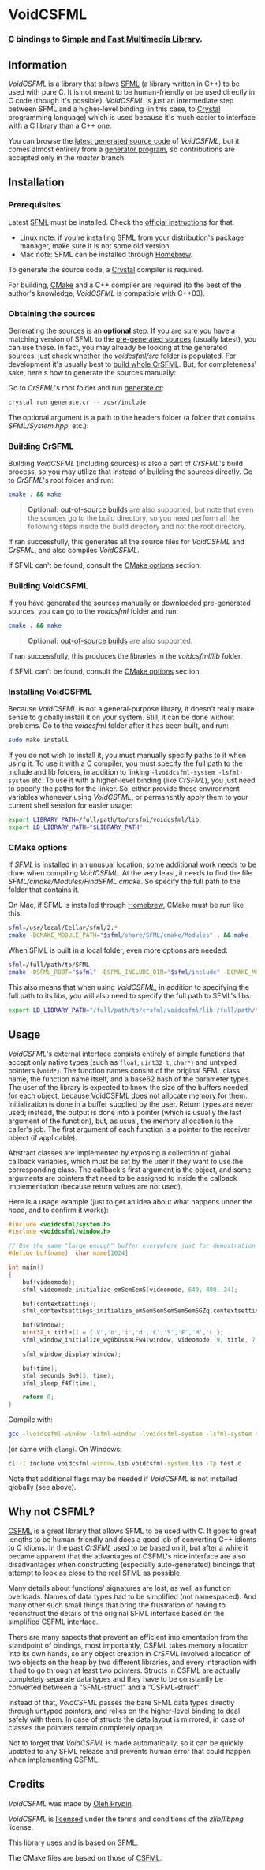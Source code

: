 VoidCSFML
=========

### [C][] bindings to [Simple and Fast Multimedia Library][sfml].

Information
-----------

*VoidCSFML* is a library that allows [SFML][] (a library written in C++) to be used with pure C. It is not meant to be human-friendly or be used directly in C code (though it's possible). *VoidCSFML* is just an intermediate step between SFML and a higher-level binding (in this case, to [Crystal][] programming language) which is used because it's much easier to interface with a C library than a C++ one.

You can browse the [latest generated source code](https://github.com/oprypin/crsfml/tree/sources/voidcsfml) of *VoidCSFML*, but it comes almost entirely from a [generator program](https://github.com/oprypin/crsfml/blob/master/generate.cr), so contributions are accepted only in the *master* branch.

Installation
------------

### Prerequisites

Latest [SFML][] must be installed. Check the [official instructions][sfml-install] for that.

- Linux note: if you're installing SFML from your distribution's package manager, make sure it is not some old version.
- Mac note: SFML can be installed through [Homebrew][].

To generate the source code, a [Crystal][] compiler is required.

For building, [CMake][] and a C++ compiler are required (to the best of the author's knowledge, *VoidCSFML* is compatible with C++03).

### Obtaining the sources

Generating the sources is an **optional** step. If you are sure you have a matching version of SFML to the [pre-generated sources](https://github.com/oprypin/crsfml/tree/sources/voidcsfml) (usually latest), you can use these. In fact, you may already be looking at the generated sources, just check whether the *voidcsfml/src* folder is populated. For development it's usually best to [build whole CrSFML](#building-crsfml). But, for completeness' sake, here's how to generate the sources manually:

Go to *CrSFML*'s root folder and run [generate.cr](https://github.com/oprypin/crsfml/blob/master/generate.cr):

```bash
crystal run generate.cr -- /usr/include
```

The optional argument is a path to the headers folder (a folder that contains *SFML/System.hpp*, etc.):

### Building CrSFML

Building *VoidCSFML* (including sources) is also a part of *CrSFML*'s build process, so you may utilize that instead of building the sources directly. Go to *CrSFML*'s root folder and run:

```bash
cmake . && make
```

> **Optional:** [out-of-source builds][] are also supported, but note that even the sources go to the build directory, so you need perform all the following steps inside the build directory and not the root directory.

If ran successfully, this generates all the source files for *VoidCSFML* and *CrSFML*, and also compiles *VoidCSFML*.

If SFML can't be found, consult the [CMake options](#cmake-options) section.

### Building VoidCSFML

If you have generated the sources manually or downloaded pre-generated sources, you can go to the *voidcsfml* folder and run:

```bash
cmake . && make
```

> **Optional:** [out-of-source builds][] are also supported.

If ran successfully, this produces the libraries in the *voidcsfml/lib* folder.

If SFML can't be found, consult the [CMake options](#cmake-options) section.

### Installing VoidCSFML

Because *VoidCSFML* is not a general-purpose library, it doesn't really make sense to globally install it on your system. Still, it can be done without problems. Go to the *voidcsfml* folder after it has been built, and run:

```bash
sudo make install
```

If you do not wish to install it, you must manually specify paths to it when using it. To use it with a C compiler, you must specify the full path to the include and lib folders, in addition to linking `-lvoidcsfml-system -lsfml-system` etc. To use it with a higher-level binding (like *CrSFML*), you just need to specify the paths for the linker. So, either provide these environment variables whenever using *VoidCSFML*, or permanently apply them to your current shell session for easier usage:

```bash
export LIBRARY_PATH=/full/path/to/crsfml/voidcsfml/lib
export LD_LIBRARY_PATH="$LIBRARY_PATH"
```

### CMake options

If *SFML* is installed in an unusual location, some additional work needs to be done when compiling *VoidCSFML*. At the very least, it needs to find the file *SFML/cmake/Modules/FindSFML.cmake*. So specify the full path to the folder that contains it.

On Mac, if SFML is installed through [Homebrew][], CMake must be run like this:

```bash
sfml=/usr/local/Cellar/sfml/2.*
cmake -DCMAKE_MODULE_PATH="$sfml/share/SFML/cmake/Modules" . && make
```

When SFML is built in a local folder, even more options are needed:

```bash
sfml=/full/path/to/SFML
cmake -DSFML_ROOT="$sfml" -DSFML_INCLUDE_DIR="$sfml/include" -DCMAKE_MODULE_PATH="$sfml/cmake/Modules" . && make
```

This also means that when using *VoidCSFML*, in addition to specifying the full path to its libs, you will also need to specify the full path to SFML's libs:

```bash
export LD_LIBRARY_PATH="/full/path/to/crsfml/voidcsfml/lib:/full/path/to/SFML/lib"
```

Usage
-----

*VoidCSFML*'s external interface consists entirely of simple functions that accept only native types (such as `float`, `uint32_t`, `char*`) and untyped pointers (`void*`). The function names consist of the original SFML class name, the function name itself, and a base62 hash of the parameter types. The user of the library is expected to know the size of the buffers needed for each object, because VoidCSFML does not allocate memory for them. Initialization is done in a buffer supplied by the user. Return types are never used; instead, the output is done into a pointer (which is usually the last argument of the function), but, as usual, the memory allocation is the caller's job. The first argument of each function is a pointer to the receiver object (if applicable).

Abstract classes are implemented by exposing a collection of global callback variables, which must be set by the user if they want to use the corresponding class. The callback's first argument is the object, and some arguments are pointers that need to be assigned to inside the callback implementation (because return values are not used).

Here is a usage example (just to get an idea about what happens under the hood, and to confirm it works):

```c
#include <voidcsfml/system.h>
#include <voidcsfml/window.h>

// Use the same "large enough" buffer everywhere just for demostration
#define buf(name)  char name[1024]

int main()
{
    buf(videomode);
    sfml_videomode_initialize_emSemSemS(videomode, 640, 480, 24);

    buf(contextsettings);
    sfml_contextsettings_initialize_emSemSemSemSemSemSGZq(contextsettings, 0, 0, 0, 1, 1, 0, 0);

    buf(window);
    uint32_t title[] = {'V','o','i','d','C','S','F','M','L'};
    sfml_window_initialize_wg0bQssaLFw4(window, videomode, 9, title, 7, contextsettings);

    sfml_window_display(window);

    buf(time);
    sfml_seconds_Bw9(3, time);
    sfml_sleep_f4T(time);

    return 0;
}
```

Compile with:

```bash
gcc -lvoidcsfml-window -lsfml-window -lvoidcsfml-system -lsfml-system main.c
```

(or same with `clang`). On Windows:

```cmd
cl -I include voidcsfml-window.lib voidcsfml-system.lib -Tp test.c
```

Note that additional flags may be needed if *VoidCSFML* is not installed globally (see above).

Why not CSFML?
--------------

[CSFML][] is a great library that allows SFML to be used with C. It goes to great lengths to be human-friendly and does a good job of converting C++ idioms to C idioms. In the past *CrSFML* used to be based on it, but after a while it became apparent that the advantages of CSFML's nice interface are also disadvantages when constructing (especially auto-generated) bindings that attempt to look as close to the real SFML as possible.

Many details about functions' signatures are lost, as well as function overloads. Names of data types had to be simplified (not namespaced). And many other such small things that bring the frustration of having to reconstruct the details of the original SFML interface based on the simplified CSFML interface.

There are many aspects that prevent an efficient implementation from the standpoint of bindings, most importantly, CSFML takes memory allocation into its own hands, so any object creation in *CrSFML* involved allocation of two objects on the heap by two different libraries, and every interaction with it had to go through at least two pointers. Structs in CSFML are actually completely separate data types and they have to be constantly be converted between a "SFML-struct" and a "CSFML-struct".

Instead of that, *VoidCSFML* passes the bare SFML data types directly through untyped pointers, and relies on the higher-level binding to deal safely with them. In case of structs the data layout is mirrored, in case of classes the pointers remain completely opaque.

Not to forget that *VoidCSFML* is made automatically, so it can be quickly updated to any SFML release and prevents human error that could happen when implementing CSFML.

Credits
-------

*VoidCSFML* was made by [Oleh Prypin][oprypin].

*VoidCSFML* is [licensed](LICENSE) under the terms and conditions of the *zlib/libpng* license.

This library uses and is based on [SFML][sfml-authors].

The CMake files are based on those of [CSFML][].


[sfml]: http://www.sfml-dev.org/ "Simple and Fast Multimedia Library"
[csfml]: https://github.com/SFML/CSFML
[sfml-install]: http://www.sfml-dev.org/tutorials/
[sfml-authors]: https://github.com/SFML/SFML#readme

[cmake]: https://cmake.org/
[out-of-source builds]: https://cmake.org/Wiki/CMake_FAQ#Out-of-source_build_trees
[homebrew]: http://brew.sh/

[c]: https://en.wikipedia.org/wiki/C_(programming_language)
[crystal]: http://crystal-lang.org/

[oprypin]: https://github.com/oprypin
